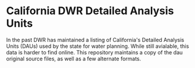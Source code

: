 # California DWR Detailed Analysis Units

In the past DWR has maintained a listing of California's Detailed
Analysis Units (DAUs) used by the state for water planning.  While
still avialable, this data is harder to find online.  This repository
maintains a copy of the dau original source files, as well as a few
alternate formats.

